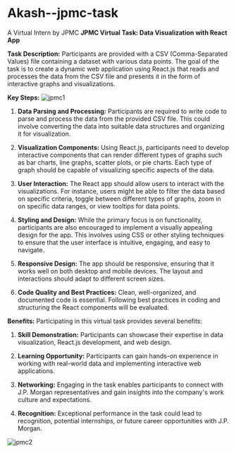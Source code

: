 # Akash--jpmc-task
A Virtual Intern by JPMC
**JPMC Virtual Task: Data Visualization with React App**


**Task Description:**
Participants are provided with a CSV (Comma-Separated Values) file containing a dataset with various data points. The goal of the task is to create a dynamic web application using React.js that reads and processes the data from the CSV file and presents it in the form of interactive graphs and visualizations.

**Key Steps:**
![jpmc1](https://github.com/Akash12233/Akash--jpmc-task/assets/121252393/fbc9bb8c-bbc6-4a18-ac4d-58325d7a2d87)


1. **Data Parsing and Processing:** Participants are required to write code to parse and process the data from the provided CSV file. This could involve converting the data into suitable data structures and organizing it for visualization.

2. **Visualization Components:** Using React.js, participants need to develop interactive components that can render different types of graphs such as bar charts, line graphs, scatter plots, or pie charts. Each type of graph should be capable of visualizing specific aspects of the data.

3. **User Interaction:** The React app should allow users to interact with the visualizations. For instance, users might be able to filter the data based on specific criteria, toggle between different types of graphs, zoom in on specific data ranges, or view tooltips for data points.

4. **Styling and Design:** While the primary focus is on functionality, participants are also encouraged to implement a visually appealing design for the app. This involves using CSS or other styling techniques to ensure that the user interface is intuitive, engaging, and easy to navigate.

5. **Responsive Design:** The app should be responsive, ensuring that it works well on both desktop and mobile devices. The layout and interactions should adapt to different screen sizes.

6. **Code Quality and Best Practices:** Clean, well-organized, and documented code is essential. Following best practices in coding and structuring the React components will be evaluated.

**Benefits:**
Participating in this virtual task provides several benefits:

1. **Skill Demonstration:** Participants can showcase their expertise in data visualization, React.js development, and web design.

2. **Learning Opportunity:** Participants can gain hands-on experience in working with real-world data and implementing interactive web applications.

3. **Networking:** Engaging in the task enables participants to connect with J.P. Morgan representatives and gain insights into the company's work culture and expectations.

4. **Recognition:** Exceptional performance in the task could lead to recognition, potential internships, or future career opportunities with J.P. Morgan.

![jpmc2](https://github.com/Akash12233/Akash--jpmc-task/assets/121252393/e0ad09b9-889d-4e32-8129-287645fade7c)
